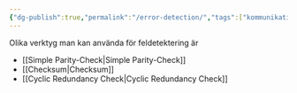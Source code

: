 ```yaml
---
{"dg-publish":true,"permalink":"/error-detection/","tags":["kommunikationssystem"]}
---
```



Olika verktyg man kan använda för feldetektering är
- [[Simple Parity-Check\|Simple Parity-Check]]
- [[Checksum\|Checksum]]
- [[Cyclic Redundancy Check\|Cyclic Redundancy Check]]